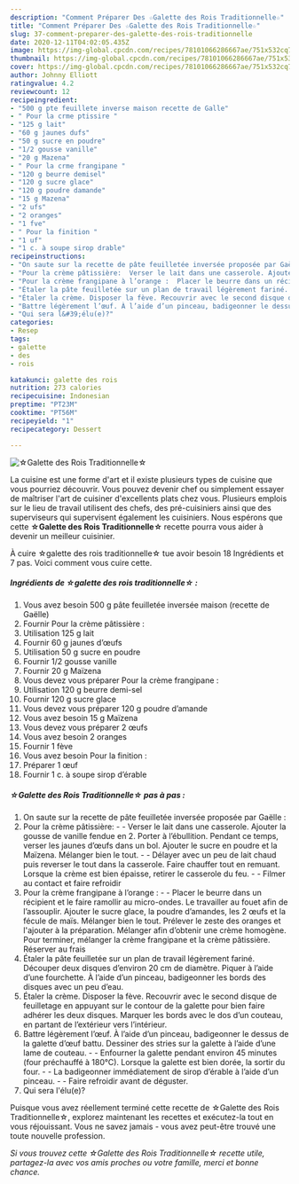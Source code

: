 ```yaml
---
description: "Comment Préparer Des ☆Galette des Rois Traditionnelle☆"
title: "Comment Préparer Des ☆Galette des Rois Traditionnelle☆"
slug: 37-comment-preparer-des-galette-des-rois-traditionnelle
date: 2020-12-11T04:02:05.435Z
image: https://img-global.cpcdn.com/recipes/78101066286667ae/751x532cq70/☆galette-des-rois-traditionnelle☆-photo-principale-de-la-recette.jpg
thumbnail: https://img-global.cpcdn.com/recipes/78101066286667ae/751x532cq70/☆galette-des-rois-traditionnelle☆-photo-principale-de-la-recette.jpg
cover: https://img-global.cpcdn.com/recipes/78101066286667ae/751x532cq70/☆galette-des-rois-traditionnelle☆-photo-principale-de-la-recette.jpg
author: Johnny Elliott
ratingvalue: 4.2
reviewcount: 12
recipeingredient:
- "500 g pte feuillete inverse maison recette de Galle"
- " Pour la crme ptissire "
- "125 g lait"
- "60 g jaunes dufs"
- "50 g sucre en poudre"
- "1/2 gousse vanille"
- "20 g Mazena"
- " Pour la crme frangipane "
- "120 g beurre demisel"
- "120 g sucre glace"
- "120 g poudre damande"
- "15 g Mazena"
- "2 ufs"
- "2 oranges"
- "1 fve"
- " Pour la finition "
- "1 uf"
- "1 c. à soupe sirop drable"
recipeinstructions:
- "On saute sur la recette de pâte feuilletée inversée proposée par Gaëlle :"
- "Pour la crème pâtissière:  Verser le lait dans une casserole. Ajouter la gousse de vanille fendue en 2. Porter à l’ébullition. Pendant ce temps, verser les jaunes d’œufs dans un bol. Ajouter le sucre en poudre et la Maïzena. Mélanger bien le tout.   Délayer avec un peu de lait chaud puis reverser le tout dans la casserole. Faire chauffer tout en remuant. Lorsque la crème est bien épaisse, retirer le casserole du feu.   Filmer au contact et faire refroidir"
- "Pour la crème frangipane à l’orange :  Placer le beurre dans un récipient et le faire ramollir au micro-ondes. Le travailler au fouet afin de l’assouplir. Ajouter le sucre glace, la poudre d’amandes, les 2 œufs et la fécule de maïs. Mélanger bien le tout. Prélever le zeste des oranges et l&#39;ajouter à la préparation. Mélanger afin d’obtenir une crème homogène. Pour terminer, mélanger la crème frangipane et la crème pâtissière. Réserver au frais"
- "Étaler la pâte feuilletée sur un plan de travail légèrement fariné. Découper deux disques d’environ 20 cm de diamètre. Piquer à l’aide d’une fourchette. À l’aide d’un pinceau, badigeonner les bords des disques avec un peu d’eau."
- "Étaler la crème. Disposer la fève. Recouvrir avec le second disque de feuilletage en appuyant sur le contour de la galette pour bien faire adhérer les deux disques. Marquer les bords avec le dos d’un couteau, en partant de l’extérieur vers l’intérieur."
- "Battre légèrement l’œuf. À l’aide d’un pinceau, badigeonner le dessus de la galette d’œuf battu. Dessiner des stries sur la galette à l’aide d’une lame de couteau.   Enfourner la galette pendant environ 45 minutes (four préchauffé à 180°C). Lorsque la galette est bien dorée, la sortir du four.  La badigeonner immédiatement de sirop d’érable à l’aide d’un pinceau.  Faire refroidir avant de déguster."
- "Qui sera l&#39;élu(e)?"
categories:
- Resep
tags:
- galette
- des
- rois

katakunci: galette des rois 
nutrition: 273 calories
recipecuisine: Indonesian
preptime: "PT23M"
cooktime: "PT56M"
recipeyield: "1"
recipecategory: Dessert

---
```



![☆Galette des Rois Traditionnelle☆](https://img-global.cpcdn.com/recipes/78101066286667ae/751x532cq70/☆galette-des-rois-traditionnelle☆-photo-principale-de-la-recette.jpg)

La cuisine est une forme d'art et il existe plusieurs types de cuisine que vous pourriez découvrir. Vous pouvez devenir chef ou simplement essayer de maîtriser l'art de cuisiner d'excellents plats chez vous. Plusieurs emplois sur le lieu de travail utilisent des chefs, des pré-cuisiniers ainsi que des superviseurs qui supervisent également les cuisiniers. Nous espérons que cette <strong> ☆Galette des Rois Traditionnelle☆ </strong> recette pourra vous aider à devenir un meilleur cuisinier.

<!--inarticleads1-->

À cuire ☆galette des rois traditionnelle☆ tue avoir besoin 18 Ingrédients et 7 pas. Voici comment vous cuire cette.

##### Ingrédients de ☆galette des rois traditionnelle☆ :

1. Vous avez besoin 500 g pâte feuilletée inversée maison (recette de Gaëlle)
1. Fournir  Pour la crème pâtissière :
1. Utilisation 125 g lait
1. Fournir 60 g jaunes d’œufs
1. Utilisation 50 g sucre en poudre
1. Fournir 1/2 gousse vanille
1. Fournir 20 g Maïzena
1. Vous devez vous préparer  Pour la crème frangipane :
1. Utilisation 120 g beurre demi-sel
1. Fournir 120 g sucre glace
1. Vous devez vous préparer 120 g poudre d’amande
1. Vous avez besoin 15 g Maïzena
1. Vous devez vous préparer 2 œufs
1. Vous avez besoin 2 oranges
1. Fournir 1 fève
1. Vous avez besoin  Pour la finition :
1. Préparer 1 œuf
1. Fournir 1 c. à soupe sirop d’érable




<!--inarticleads2-->

##### ☆Galette des Rois Traditionnelle☆ pas à pas :

1. On saute sur la recette de pâte feuilletée inversée proposée par Gaëlle :
1. Pour la crème pâtissière: -  - Verser le lait dans une casserole. Ajouter la gousse de vanille fendue en 2. Porter à l’ébullition. Pendant ce temps, verser les jaunes d’œufs dans un bol. Ajouter le sucre en poudre et la Maïzena. Mélanger bien le tout.  -  - Délayer avec un peu de lait chaud puis reverser le tout dans la casserole. Faire chauffer tout en remuant. Lorsque la crème est bien épaisse, retirer le casserole du feu.  -  - Filmer au contact et faire refroidir
1. Pour la crème frangipane à l’orange : -  - Placer le beurre dans un récipient et le faire ramollir au micro-ondes. Le travailler au fouet afin de l’assouplir. Ajouter le sucre glace, la poudre d’amandes, les 2 œufs et la fécule de maïs. Mélanger bien le tout. Prélever le zeste des oranges et l&#39;ajouter à la préparation. Mélanger afin d’obtenir une crème homogène. Pour terminer, mélanger la crème frangipane et la crème pâtissière. Réserver au frais
1. Étaler la pâte feuilletée sur un plan de travail légèrement fariné. Découper deux disques d’environ 20 cm de diamètre. Piquer à l’aide d’une fourchette. À l’aide d’un pinceau, badigeonner les bords des disques avec un peu d’eau.
1. Étaler la crème. Disposer la fève. Recouvrir avec le second disque de feuilletage en appuyant sur le contour de la galette pour bien faire adhérer les deux disques. Marquer les bords avec le dos d’un couteau, en partant de l’extérieur vers l’intérieur.
1. Battre légèrement l’œuf. À l’aide d’un pinceau, badigeonner le dessus de la galette d’œuf battu. Dessiner des stries sur la galette à l’aide d’une lame de couteau.  -  - Enfourner la galette pendant environ 45 minutes (four préchauffé à 180°C). Lorsque la galette est bien dorée, la sortir du four. -  - La badigeonner immédiatement de sirop d’érable à l’aide d’un pinceau. -  - Faire refroidir avant de déguster.
1. Qui sera l&#39;élu(e)?




<!--inarticleads1-->

<p>
Puisque vous avez réellement terminé cette recette de ☆Galette des Rois Traditionnelle☆, explorez maintenant les recettes et exécutez-la tout en vous réjouissant. Vous ne savez jamais - vous avez peut-être trouvé une toute nouvelle profession.
</p>

<p>
<i>Si vous trouvez cette ☆Galette des Rois Traditionnelle☆ recette utile, partagez-la avec vos amis proches ou votre famille, merci et bonne chance.</i>
</p>
